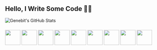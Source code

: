 ## Hello, I Write Some Code 👨‍💻
![Genebit's GitHub Stats](https://github-readme-stats.vercel.app/api?username=genebit\&show_icons=true\&title_color=fff\&icon_color=79ff97\&text_color=9f9f9f\&bg_color=151515)

### 

<code><a href="https://www.flutter.dev/" target="_blank"><img height="50" src="https://www.vectorlogo.zone/logos/mongodb/mongodb-ar21.svg"></a></code>
<code><a href="https://www.flutter.dev/" target="_blank"><img height="50" src="https://www.vectorlogo.zone/logos/firebase/firebase-ar21.svg"></a></code>
<code><a href="https://www.flutter.dev/" target="_blank"><img height="50" src="https://www.vectorlogo.zone/logos/flutterio/flutterio-ar21.svg"></a></code>
<code><a href="https://www.python.org/" target="_blank"><img height="50" src="https://www.vectorlogo.zone/logos/python/python-ar21.svg"></a></code>
<code><a href="https://www.laravel.com/" target="_blank"><img height="50" src="https://www.vectorlogo.zone/logos/laravel/laravel-ar21.svg"></a></code>
<code><a href="https://docs.microsoft.com/tr-tr/dotnet/welcome" target="_blank"><img height="50" src="https://www.vectorlogo.zone/logos/dotnet/dotnet-ar21.svg"></a></code>
<code><a href="https://java.com" target="_blank"><img height="50" src="https://www.vectorlogo.zone/logos/java/java-ar21.svg"></a></code>
<code><a href="https://git-scm.com/" target="_blank"><img height="50" src="https://www.vectorlogo.zone/logos/git-scm/git-scm-ar21.svg"></a></code>
<code><a href="https://www.php.net/" target="_blank"><img height="50" src="https://www.vectorlogo.zone/logos/php/php-ar21.svg"></a></code>
